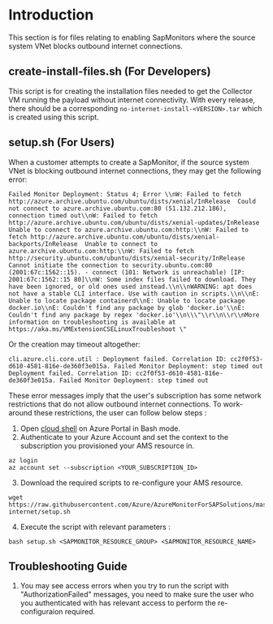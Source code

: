 # Introduction
This section is for files relating to enabling SapMonitors where the source system VNet blocks outbound internet connections.

## create-install-files.sh (For Developers)
This script is for creating the installation files needed to get the Collector VM running the payload without internet connectivity.
With every release, there should be a corresponding `no-internet-install-<VERSION>.tar` which is created using this script.

## setup.sh (For Users)
When a customer attempts to create a SapMonitor, if the source system VNet is blocking outbound internet connections, they may get the following error:
```
Failed Monitor Deployment: Status 4; Error \\nW: Failed to fetch http://azure.archive.ubuntu.com/ubuntu/dists/xenial/InRelease  Could not connect to azure.archive.ubuntu.com:80 (51.132.212.186), connection timed out\\nW: Failed to fetch http://azure.archive.ubuntu.com/ubuntu/dists/xenial-updates/InRelease  Unable to connect to azure.archive.ubuntu.com:http:\\nW: Failed to fetch http://azure.archive.ubuntu.com/ubuntu/dists/xenial-backports/InRelease  Unable to connect to azure.archive.ubuntu.com:http:\\nW: Failed to fetch http://security.ubuntu.com/ubuntu/dists/xenial-security/InRelease  Cannot initiate the connection to security.ubuntu.com:80 (2001:67c:1562::15). - connect (101: Network is unreachable) [IP: 2001:67c:1562::15 80]\\nW: Some index files failed to download. They have been ignored, or old ones used instead.\\n\\nWARNING: apt does not have a stable CLI interface. Use with caution in scripts.\\n\\nE: Unable to locate package containerd\\nE: Unable to locate package docker.io\\nE: Couldn't find any package by glob 'docker.io'\\nE: Couldn't find any package by regex 'docker.io'\\n\\\"\\r\\n\\r\\nMore information on troubleshooting is available at https://aka.ms/VMExtensionCSELinuxTroubleshoot \"
```
Or the creation may timeout altogether:
```
cli.azure.cli.core.util : Deployment failed. Correlation ID: cc2f0f53-d610-4581-816e-de360f3e015a. Failed Monitor Deployment: step timed out
Deployment failed. Correlation ID: cc2f0f53-d610-4581-816e-de360f3e015a. Failed Monitor Deployment: step timed out
```
These error messages imply that the user's subscription has some network restrictions that do not allow outbound internet connections. To work-around these restrictions, the user can follow below steps :  

1. Open [cloud shell](https://docs.microsoft.com/en-us/azure/cloud-shell/overview) on Azure Portal in Bash mode.
2. Authenticate to your Azure Account and set the context to the subscription you provisioned your AMS resource in. 
```
az login
az account set --subscription <YOUR_SUBSCRIPTION_ID>
```
3. Download the required scripts to re-configure your AMS resource.
```
wget https://raw.githubusercontent.com/Azure/AzureMonitorForSAPSolutions/master/no-internet/setup.sh
```
4. Execute the script with relevant parameters :
```
bash setup.sh <SAPMONITOR_RESOURCE_GROUP> <SAPMONITOR_RESOURCE_NAME>
```

## Troubleshooting Guide
1. You may see access errors when you try to run the script with "AuthorizationFailed" messages, you need to make sure the user who you authenticated with has relevant access to perform the re-configuraion required. 
